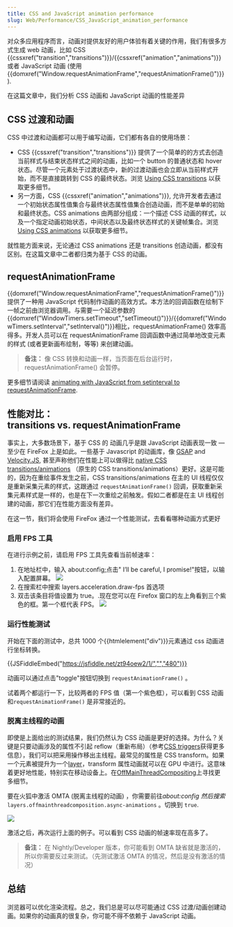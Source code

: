 ```yaml
---
title: CSS and JavaScript animation performance
slug: Web/Performance/CSS_JavaScript_animation_performance
---
```


对众多应用程序而言，动画对提供友好的用户体验有着关键的作用，我们有很多方式生成 web 动画，比如 CSS {{cssxref("transition","transitions")}}/{{cssxref("animation","animations")}} 或者 JavaScript 动画 (使用 {{domxref("Window.requestAnimationFrame","requestAnimationFrame()")}}).

在这篇文章中，我们分析 CSS 动画和 JavaScript 动画的性能差异

## CSS 过渡和动画

CSS 中过渡和动画都可以用于编写动画，它们都有各自的使用场景：

- CSS {{cssxref("transition","transitions")}} 提供了一个简单的的方式去创造当前样式与结束状态样式之间的动画，比如一个 button 的普通状态和 hover 状态。尽管一个元素处于过渡状态中，新的过渡动画也会立即从当前样式开始，而不是直接跳转到 CSS 的最终状态。浏览 [Using CSS transitions](/zh-CN/docs/Web/Guide/CSS/Using_CSS_transitions) 以获取更多细节。
- 另一方面，CSS {{cssxref("animation","animations")}}, 允许开发者去通过一个初始状态属性值集合与最终状态属性值集合创造动画，而不是单单的初始和最终状态。CSS animations 由两部分组成：一个描述 CSS 动画的样式，以及一个指定动画初始状态，中间状态以及最终状态样式的关键帧集合。浏览 [Using CSS animations](/zh-CN/docs/Web/Guide/CSS/Using_CSS_animations) 以获取更多细节。

就性能方面来说，无论通过 CSS animations 还是 transitions 创造动画，都没有区别。在这篇文章中二者都归类为基于 CSS 的动画。

## requestAnimationFrame

{{domxref("Window.requestAnimationFrame","requestAnimationFrame()")}}提供了一种用 JavaScript 代码制作动画的高效方式。本方法的回调函数在绘制下一帧之前由浏览器调用。与需要一个延迟参数的{{domxref("WindowTimers.setTimeout","setTimeout()")}}/{{domxref("WindowTimers.setInterval","setInterval()")}}相比，requestAnimationFrame() 效率高得多。开发人员可以在 requestAnimationFrame 回调函数中通过简单地改变元素的样式 (或者更新画布绘制，等等) 来创建动画。

> **备注：** 像 CSS 转换和动画一样，当页面在后台运行时，requestAnimationFrame() 会暂停。

更多细节请阅读 [animating with JavaScript from setinterval to requestAnimationFrame](https://hacks.mozilla.org/2011/08/animating-with-javascript-from-setinterval-to-requestanimationframe/).

## 性能对比：<br>transitions vs. requestAnimationFrame

事实上，大多数场景下，基于 CSS 的 动画几乎是跟 JavaScript 动画表现一致 — 至少在 FireFox 上是如此。一些基于 Javascript 的动画库，像 [GSAP](http://greensock.com/gsap) and [Velocity.JS](http://velocityjs.org/), 甚至声称他们在性能上可以做得比 [native CSS transitions/animations](https://css-tricks.com/myth-busting-css-animations-vs-javascript/) （原生的 CSS transitions/animations）更好。这是可能的，因为在重绘事件发生之前，CSS transitions/animations 在主的 UI 线程仅仅是重新采集元素的样式，这跟通过 `requestAnimationFrame()` 回调，获取重新采集元素样式是一样的，也是在下一次重绘之前触发。假如二者都是在主 UI 线程创建的动画，那它们在性能方面没有差异。

在这一节，我们将会使用 FireFox 通过一个性能测试，去看看哪种动画方式更好

### 启用 FPS 工具

在进行示例之前，请启用 FPS 工具先查看当前帧速率：

1. 在地址栏中，输入 about:config;点击" I’ll be careful, I promise!"按钮，以输入配置屏幕。
    ![](pic1.png)
2. 在搜索栏中搜索 layers.acceleration.draw-fps 首选项
3. 双击该条目将值设置为 true。.现在您可以在 Firefox 窗口的左上角看到三个紫色的框。第一个框代表 FPS。
    ![](pic2.png)

### 运行性能测试

开始在下面的测试中，总共 1000 个{{htmlelement("div")}}元素通过 css 动画进行坐标转换。

{{JSFiddleEmbed("https://jsfiddle.net/zt94oew2/1/","","480")}}

动画可以通过点击"toggle"按钮切换到 `requestAnimationFrame()` 。

试着两个都运行一下，比较两者的 FPS 值（第一个紫色框），可以看到 CSS 动画和`requestAnimationFrame()` 是非常接近的。

### 脱离主线程的动画

即使是上面给出的测试结果，我们仍然认为 CSS 动画是更好的选择。为什么？关键是只要动画涉及的属性不引起 reflow（重新布局）（参考[CSS triggers](http://csstriggers.com/)获得更多信息），我们可以把采用操作移出主线程。最常见的属性是 CSS transform。如果一个元素被提升为一个[layer](https://wiki.mozilla.org/Gecko:Overview#Graphics)，transform 属性动画就可以在 GPU 中进行。这意味着更好地性能，特别实在移动设备上。在[OffMainThreadCompositing](https://wiki.mozilla.org/Platform/GFX/OffMainThreadCompositing)上寻找更多细节。

要在火狐中激活 OMTA (脱离主线程的动画) ，你需要前往*about:config 然后搜索* `layers.offmainthreadcomposition.async-animations` 。切换到 `true`.

![](pic3.png)

激活之后，再次运行上面的例子。可以看到 CSS 动画的帧速率现在高多了。

> **备注：** 在 Nightly/Developer 版本，你可能看到 OMTA 缺省就是激活的，所以你需要反过来测试。（先测试激活 OMTA 的情况，然后是没有激活的情况）

## 总结

浏览器可以优化渲染流程。总之，我们总是可以尽可能通过 CSS 过渡/动画创建动画。如果你的动画真的很复杂，你可能不得不依赖于 JavaScript 动画。

